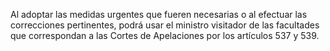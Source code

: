 Al adoptar las medidas urgentes que fueren necesarias o al efectuar las correcciones pertinentes, podrá usar el ministro visitador de las facultades que correspondan a las Cortes de Apelaciones por los artículos 537 y 539.